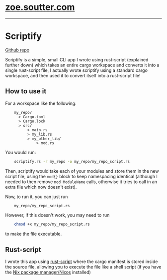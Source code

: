 # [zoe.soutter.com](/)
---

# Scriptify

[Github repo](https://github.com/MagicPotatoBean/scriptify)

Scriptify is a simple, small CLI app I wrote using rust-script (explained further down) which takes an entire cargo workspace and converts it into a single rust-script file, I actually wrote scriptify using a standard cargo workspace, and then used it to convert itself into a rust-script file!

## How to use it

For a workspace like the following:

``` none
    my_repo/
      > Cargo.toml
      > Cargo.lock
      > src/
          > main.rs
          > my_lib.rs
          > my_other_lib/
              > mod.rs
```
You would run:
``` sh
    scriptify.rs -r my_repo -o my_repo/my_repo_script.rs
```
Then, scriptify would take each of your modules and store them in the new script file, using the `mod{}` block to keep namespacing identical (although I needed to then remove `mod ModuleName` calls, otherwise it tries to call in an extra file which now doesn't exist).

Now, to run it, you can just run
``` sh
    my_repo/my_repo_script.rs
```
However, if this doesn't work, you may need to run
``` sh
    chmod +x my_repo/my_repo_script.rs
```
to make the file executable.

## Rust-script

I wrote this app using [rust-script](https://discourse.nixos.org/t/nix-users-you-can-fearlessly-start-using-rust-scripts-already/35521/4) where the cargo manifest is stored inside the source file, allowing you to execute the file like a shell script (if you have the [Nix package manager/Nixos](https://nixos.org/download/) installed)
